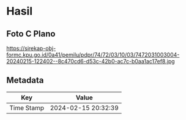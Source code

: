 # Hasil

## Foto C Plano

https://sirekap-obj-formc.kpu.go.id/0a41/pemilu/pdpr/74/72/03/10/03/7472031003004-20240215-122402--8c470cd6-d53c-42b0-ac7c-b0aa1ac17ef8.jpg


## Metadata

| Key        | Value               |
| ---------- | ------------------- |
| Time Stamp | 2024-02-15 20:32:39 |



